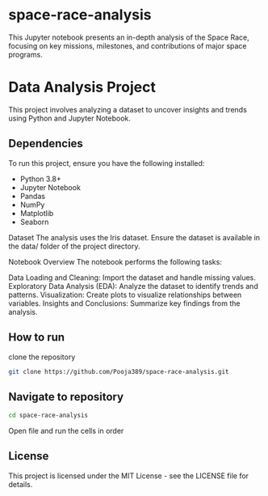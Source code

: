 # space-race-analysis
This Jupyter notebook presents an in-depth analysis of the Space Race, focusing on key missions, milestones, and contributions of major space programs. 

# Data Analysis Project
This project involves analyzing a dataset to uncover insights and trends using Python and Jupyter Notebook.

## Dependencies
To run this project, ensure you have the following installed:
- Python 3.8+
- Jupyter Notebook
- Pandas
- NumPy
- Matplotlib
- Seaborn

Dataset
The analysis uses the Iris dataset. Ensure the dataset is available in the data/ folder of the project directory.

Notebook Overview
The notebook performs the following tasks:

Data Loading and Cleaning: Import the dataset and handle missing values.
Exploratory Data Analysis (EDA): Analyze the dataset to identify trends and patterns.
Visualization: Create plots to visualize relationships between variables.
Insights and Conclusions: Summarize key findings from the analysis.

## How to run
clone the repository
```bash
git clone https://github.com/Pooja389/space-race-analysis.git
```
## Navigate to repository
```bash
cd space-race-analysis
```
Open file and run the cells in order
## License
This project is licensed under the MIT License - see the LICENSE file for details.


